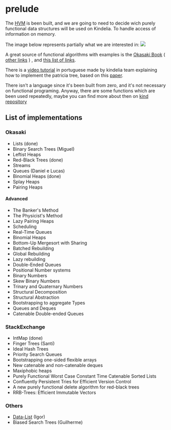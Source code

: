 # prelude

The
[HVM](https://github.com/Kindelia/HVM)
is been built, and we are going to need to decide wich purely functional data structures  will be used on Kindelia.
To handle access of information on memory.

The image below represents partially what we are interested in:
![](https://www.lavivienpost.com/wp-content/uploads/2021/02/data-structures-and-java-apis2.jpg)

A great source of functional algorithms with examples is the
[Okasaki Book](https://br1lib.org/book/502927/5b4598)
( [other links](https://br1lib.org/s/PRUTELY%20FUNCTIONAL%20DATA%20STRUCTURES%20OSAKI) )
, and 
[this list of links](https://cstheory.stackexchange.com/questions/1539/whats-new-in-purely-functional-data-structures-since-okasaki).

There is a 
[video tutorial](https://www.youtube.com/watch?v=ECstIu4I3NM) in portuguese
made by kindelia team explaining how to implement the patricia tree,
based on this 
[paper](https://ittc.ku.edu/~andygill/papers/IntMap98.pdf).

There isn't a language since it's been built from zero, and it's not necessary on functional programing.
Anyway, there are some functions which are been used repeatedly, 
maybe you can find more about then on 
[kind repository](https://github.com/Kindelia/Kind/tree/master/base)

## List of implementations

### Okasaki
* Lists (done)
* Binary Search Trees (Miguel)
* Leftist Heaps
* Red-Black Trees (done)
* Streams
* Queues (Daniel e Lucas)
* Binomial Heaps (done)
* Splay Heaps
* Pairing Heaps

#### Advanced
* The Banker's Method
* The Physicist's Method
* Lazy Pairing Heaps
* Scheduling
* Real-Time Queues
* Binomial Heaps
* Bottom-Up Mergesort with Sharing
* Batched Rebuilding
* Global Rebuilding
* Lazy rebuilding
* Double-Ended Queues
* Positional Number systems
* Binary Numbers
* Skew Binary Numbers
* Trinary and Quaternary Numbers
* Structural Decomposition
* Structural Abstraction 
* Bootstrapping to aggregate Types
* Queues and Deques 
* Catenable Double-ended Queues


### StackExchange
* IntMap (done)
* Finger Trees (Santi)
* Ideal Hash Trees
* Priority Search Queues
* Bootstrapping one-sided flexible arrays
* New catenable and non-catenable deques
* Maxiphobic heaps
* Purely Functional Worst Case Constant Time Catenable Sorted Lists
* Confluently Persistent Tries for Efficient Version Control
* A new purely functional delete algorithm for red-black trees
* RRB-Trees: Efficient Immutable Vectors

### Others
* [Data-List](https://hackage.haskell.org/package/base-4.16.1.0/docs/Data-List.html) (Igor)
* Biased Search Trees (Guilherme)



